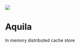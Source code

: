 <img src="https://travis-ci.org/kgcorner/Aquila.svg?branch=master" />

# Aquila

In memory distributed cache store
